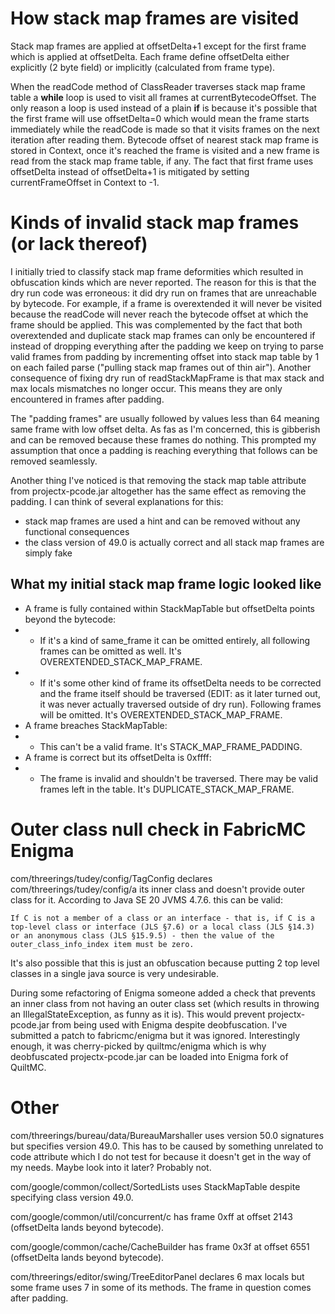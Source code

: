 # How stack map frames are visited

Stack map frames are applied at offsetDelta+1 except for the first frame which is applied at offsetDelta. Each frame define offsetDelta either explicitly (2 byte field) or implicitly (calculated from frame type).

When the readCode method of ClassReader traverses stack map frame table a **while** loop is used to visit all frames at currentBytecodeOffset. The only reason a loop is used instead of a plain **if** is because it's possible that the first frame will use offsetDelta=0 which would mean the frame starts immediately while the readCode is made so that it visits frames on the next iteration after reading them. Bytecode offset of nearest stack map frame is stored in Context, once it's reached the frame is visited and a new frame is read from the stack map frame table, if any. The fact that first frame uses offsetDelta instead of offsetDelta+1 is mitigated by setting currentFrameOffset in Context to -1.

# Kinds of invalid stack map frames (or lack thereof)

I initially tried to classify stack map frame deformities which resulted in obfuscation kinds which are never reported. The reason for this is that the dry run code was erroneous: it did dry run on frames that are unreachable by bytecode. For example, if a frame is overextended it will never be visited because the readCode will never reach the bytecode offset at which the frame should be applied. This was complemented by the fact that both overextended and duplicate stack map frames can only be encountered if instead of dropping everything after the padding we keep on trying to parse valid frames from padding by incrementing offset into stack map table by 1 on each failed parse ("pulling stack map frames out of thin air"). Another consequence of fixing dry run of readStackMapFrame is that max stack and max locals mismatches no longer occur. This means they are only encountered in frames after padding.

The "padding frames" are usually followed by values less than 64 meaning same frame with low offset delta. As fas as I'm concerned, this is gibberish and can be removed because these frames do nothing. This prompted my assumption that once a padding is reaching everything that follows can be removed seamlessly.

Another thing I've noticed is that removing the stack map table attribute from projectx-pcode.jar altogether has the same effect as removing the padding. I can think of several explanations for this:
 - stack map frames are used a hint and can be removed without any functional consequences
 - the class version of 49.0 is actually correct and all stack map frames are simply fake

## What my initial stack map frame logic looked like
- A frame is fully contained within StackMapTable but offsetDelta points beyond the bytecode:
- - If it's a kind of same_frame it can be omitted entirely, all following frames can be omitted as well. It's OVEREXTENDED_STACK_MAP_FRAME.
- - If it's some other kind of frame its offsetDelta needs to be corrected and the frame itself should be traversed (EDIT: as it later turned out, it was never actually traversed outside of dry run). Following frames will be omitted. It's OVEREXTENDED_STACK_MAP_FRAME.
- A frame breaches StackMapTable:
- - This can't be a valid frame. It's STACK_MAP_FRAME_PADDING.
- A frame is correct but its offsetDelta is 0xffff:
- - The frame is invalid and shouldn't be traversed. There may be valid frames left in the table. It's DUPLICATE_STACK_MAP_FRAME.

# Outer class null check in FabricMC Enigma

com/threerings/tudey/config/TagConfig declares com/threerings/tudey/config/a its inner class and doesn't provide outer class for it. According to Java SE 20 JVMS 4.7.6. this can be valid:

```
If C is not a member of a class or an interface - that is, if C is a top-level class or interface (JLS §7.6) or a local class (JLS §14.3) or an anonymous class (JLS §15.9.5) - then the value of the outer_class_info_index item must be zero.
```

It's also possible that this is just an obfuscation because putting 2 top level classes in a single java source is very undesirable.

During some refactoring of Enigma someone added a check that prevents an inner class from not having an outer class set (which results in throwing an IllegalStateException, as funny as it is). This would prevent projectx-pcode.jar from being used with Enigma despite deobfuscation. I've submitted a patch to fabricmc/enigma but it was ignored. Interestingly enough, it was cherry-picked by quiltmc/enigma which is why deobfuscated projectx-pcode.jar can be loaded into Enigma fork of QuiltMC.

# Other

com/threerings/bureau/data/BureauMarshaller uses version 50.0 signatures but specifies version 49.0. This has to be caused by something unrelated to code attribute which I do not test for because it doesn't get in the way of my needs. Maybe look into it later? Probably not.

com/google/common/collect/SortedLists uses StackMapTable despite specifying class version 49.0.

com/google/common/util/concurrent/c has frame 0xff at offset 2143 (offsetDelta lands beyond bytecode).

com/google/common/cache/CacheBuilder has frame 0x3f at offset 6551 (offsetDelta lands beyond bytecode).

com/threerings/editor/swing/TreeEditorPanel declares 6 max locals but some frame uses 7 in some of its methods. The frame in question comes after padding.
